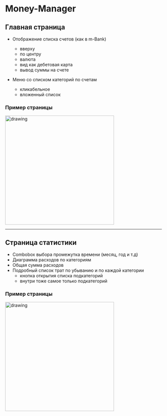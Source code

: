 # Money-Manager

## Главная страница
* Отображение списка счетов (как в m-Bank)
  - вверху 
  - по центру
  - валюта
  - вид как дебетовая карта
  - вывод суммы на счете

* Меню со списком категорий по счетам 
  - кликабельное
  - вложенный список

### Пример страницы

<img src="https://github.com/VageLO/Money-Manager/assets/48802151/59dcebde-8bd6-4a88-b373-97a53a4f0e8e" alt="drawing" width="350"/>

*********
## Страница статистики
* Combobox выбора промежутка времени (месяц, год и т.д)
* Диаграмма расходов по категориям 
* Общая сумма расходов
* Подробный список трат по убыванию и по каждой категории
  - кнопка открытия списка подкатегорий
  - внутри тоже самое только подкатегорий

### Пример страницы

<img src="https://github.com/VageLO/Money-Manager/assets/48802151/288f94a7-00ae-480e-af8d-bf84cea90c32" alt="drawing" width="350"/>
